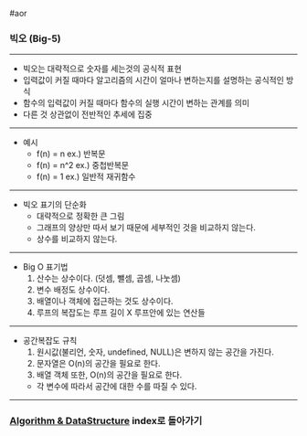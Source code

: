#aor
### 빅오 (Big-5)
----
- 빅오는 대략적으로 숫자를 세는것의 공식적 표현  
- 입력값이 커질 때마다 알고리즘의 시간이 얼마나 변하는지를 설명하는 공식적인 방식  
- 함수의 입력값이 커질 때마다 함수의 실행 시간이 변하는 관계를 의미  
- 다른 것 상관없이 전반적인 추세에 집중  
----
- 예시
  - f(n) = n ex.) 반복문  
  - f(n) = n^2 ex.) 중첩반복문  
  - f(n) = 1 ex.) 일반적 재귀함수  
----
- 빅오 표기의 단순화  
  - 대략적으로 정확한 큰 그림  
  - 그래프의 양상만 따서 보기 때문에 세부적인 것을 비교하지 않는다.  
  - 상수를 비교하지 않는다.  
----
- Big O 표기법  
  1. 산수는 상수이다. (덧셈, 뺄셈, 곱셈, 나눗셈)  
  2. 변수 배정도 상수이다.  
  3. 배열이나 객체에 접근하는 것도 상수이다.  
  4. 루프의 복잡도는 루프 길이 X 루프안에 있는 연산들  
----
- 공간복잡도 규칙  
  1. 원시값(불리언, 숫자, undefined, NULL)은 변하지 않는 공간을 가진다.  
  2. 문자열은 O(n)의 공간을 필요로 한다.  
  3. 배열 객체 또한, O(n)의 공간을 필요로 한다.   
  - 각 변수에 따라서 공간에 대한 수를 따질 수 있다.
---
### [Algorithm & DataStructure](../../../Dev-Index/Algorithm%20&%20DataStructure.md) index로 돌아가기